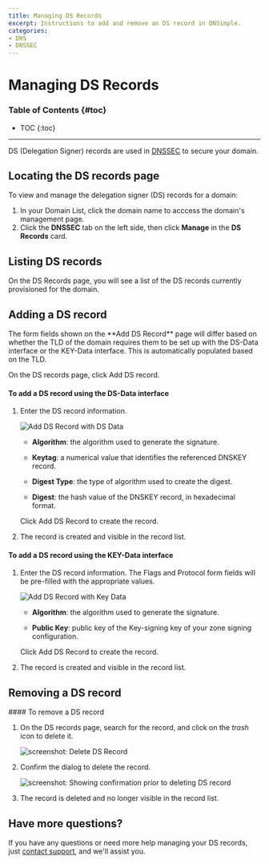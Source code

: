 ```yaml
---
title: Managing DS Records
excerpt: Instructions to add and remove an DS record in DNSimple.
categories:
- DNS
- DNSSEC
---
```


# Managing DS Records
 
### Table of Contents {#toc}

* TOC
{:toc}

---

DS (Delegation Signer) records are used in [DNSSEC](/articles/dnssec/) to secure your domain.

## Locating the DS records page

To view and manage the delegation signer (DS) records for a domain:

1. In your Domain List, click the domain name to acccess the domain's management page.
1. Click the **DNSSEC** tab on the left side, then click **Manage** in the **DS Records** card.

<!--- needs screenshot -->

## Listing DS records

On the DS Records page, you will see a list of the DS records currently provisioned for the domain.

## Adding a DS record

<info>
The form fields shown on the **Add DS Record** page will differ based on whether the TLD of the domain requires them to be set up with the DS-Data interface or the KEY-Data interface. This is automatically populated based on the TLD.
</info>

On the DS records page, click <label>Add DS record</label>.

<!--- needs screenshot -->

<div class="section-steps" markdown="1">

#### To add a DS record using the DS-Data interface

1.  Enter the DS record information.

    ![Add DS Record with DS Data](/files/ds-records-add-ds-data.png)

    - **Algorithm**: the algorithm used to generate the signature.

    - **Keytag**: a numerical value that identifies the referenced DNSKEY record.

    - **Digest Type**: the type of algorithm used to create the digest.

    - **Digest**: the hash value of the DNSKEY record, in hexadecimal format.

    Click <label>Add DS Record</label> to create the record.

2.  The record is created and visible in the record list.

</div>

<div class="section-steps" markdown="1">

#### To add a DS record using the KEY-Data interface

1.  Enter the DS record information. The Flags and Protocol form fields will be pre-filled with the appropriate values.

    ![Add DS Record with Key Data](/files/ds-records-add-key-data.png)

    - **Algorithm**: the algorithm used to generate the signature.

    - **Public Key**: public key of the Key-signing key of your zone signing configuration.

    Click <label>Add DS Record</label> to create the record.

2.  The record is created and visible in the record list.

</div>

## Removing a DS record

<div class="section-steps" markdown="1">
#### To remove a DS record

1.  On the DS records page, search for the record, and click on the _trash_ icon to delete it.

    ![screenshot: Delete DS Record](/files/ds-records-delete.png)

2.  Confirm the dialog to delete the record.

    ![screenshot: Showing confirmation prior to deleting DS record](/files/ds-records-delete-confirmation.png)

3.  The record is deleted and no longer visible in the record list.
</div>

## Have more questions?

If you have any questions or need more help managing your DS records, just [contact support](https://dnsimple.com/feedback), and we'll assist you.
